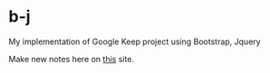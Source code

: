 # b-j
My implementation of Google Keep  project using Bootstrap, Jquery 

Make new notes here on [this](https://shivamsihare.github.io/b-j/index.html) site.
